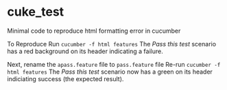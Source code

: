 cuke_test
=========

Minimal code to reproduce html formatting error in cucumber

To Reproduce
Run `cucumber -f html features`
The *Pass this test* scenario has a red background on its header indicating a failure.

Next, rename the `apass.feature` file to `pass.feature` file
Re-run `cucumber -f html features`
The *Pass this test* scenario now has a green on its header indiciating success (the expected result).